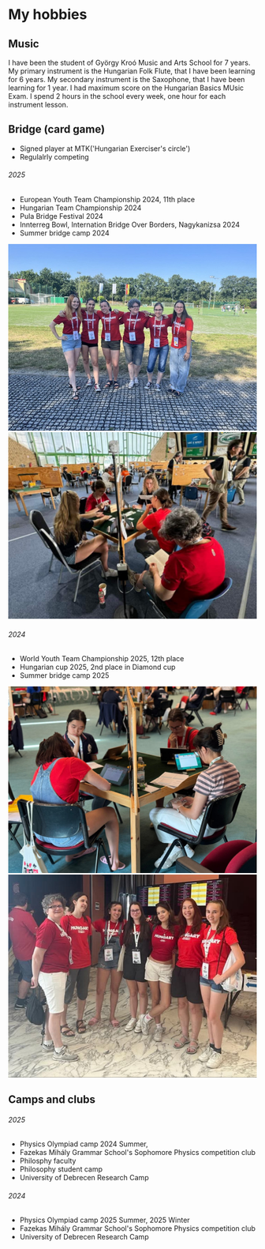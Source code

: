 # My hobbies

## Music

I have been the student of György Kroó Music and Arts School for 7 years. My primary instrument is the  Hungarian Folk Flute, that I have been learning for 6 years. My secondary instrument is the Saxophone, that I have been learning for 1 year. I had maximum score on the Hungarian Basics MUsic Exam. I spend 2 hours in the school every week, one hour for each instrument lesson.



## Bridge (card game)

* Signed player at MTK('Hungarian Exerciser's circle')
* Regulalrly competing 

###### 2025

* European Youth Team Championship 2024, 11th place
* Hungarian Team Championship 2024
* Pula Bridge Festival 2024
* Innterreg Bowl, Internation Bridge Over Borders, Nagykanizsa 2024
* Summer bridge camp 2024

![Alt text](..\images\EB2024.jpg)
![Alt text](..\images\EB2024játék.jpg)

###### 2024

* World Youth Team Championship 2025, 12th place
* Hungarian cup 2025, 2nd place in Diamond cup
* Summer bridge camp 2025

![Alt text](..\images\2025vbjatek.jpg)
![Alt text](..\images\25vbcsapat.jpg)
 
##  Camps and clubs

###### 2025

* Physics Olympiad camp 2024 Summer, 
* Fazekas Mihály Grammar School's Sophomore Physics competition club
* Philosphy faculty
* Philosophy student camp
* University of Debrecen Research Camp

###### 2024

* Physics Olympiad camp 2025 Summer, 2025 Winter
* Fazekas Mihály Grammar School's Sophomore Physics competition club
* University of Debrecen Research Camp

 